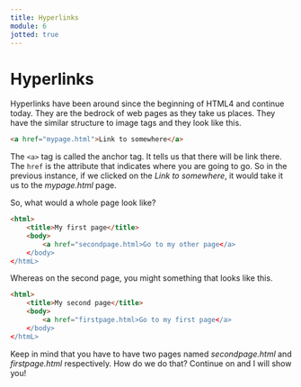 ```yaml
---
title: Hyperlinks
module: 6
jotted: true
---
```


# Hyperlinks

Hyperlinks have been around since the beginning of HTML4 and continue today. They are the bedrock of web pages as they take us places.  They have the similar structure to image tags and they look like this.

```html
<a href="mypage.html">Link to somewhere</a>
```

The `<a>` tag is called the anchor tag.  It tells us that there will be link there.  The `href` is the attribute that indicates where you are going to go.  So in the previous instance, if we clicked on the *Link to somewhere*, it would take it us to the *mypage.html* page.

So, what would a whole page look like?

```html
<html>
    <title>My first page</title>
    <body>
        <a href="secondpage.html>Go to my other page</a>
    </body>
</htmL>

```

Whereas on the second page, you might something that looks like this.

```html
<html>
    <title>My second page</title>
    <body>
        <a href="firstpage.html>Go to my first page</a>
    </body>
</htmL>

```

Keep in mind that you have to have two pages named *secondpage.html* and *firstpage.html* respectively.  How do we do that?  Continue on and I will show you!


<div id="jotted-demo-1" class="jotted-theme-stacked"></div>

<script>
    new Jotted(document.querySelector("#jotted-demo-1"), {
    files: [
        {
            type: "js",
            hide: false,
            url:""
        },
        {
            type: "html",
            hide: true,
            url:"../../../p5_resources/index.html"
        }
    ],
    showBlank: false,
    showResult: true,
    plugins: [
        { name: 'ace', options: { "maxLines": 50 } },
        // { name: 'console', options: { autoClear: true } },
    ]
});
</script>

